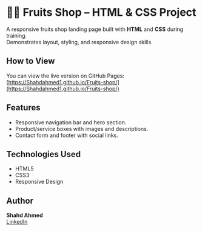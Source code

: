 # 🍉🛒 Fruits Shop – HTML & CSS Project

A responsive fruits shop landing page built with **HTML** and **CSS** during training.  
Demonstrates layout, styling, and responsive design skills.

## How to View
You can view the live version on GitHub Pages:  
[https://Shahdahmed1.github.io/Fruits-shop/](https://Shahdahmed1.github.io/Fruits-shop/)

## Features
- Responsive navigation bar and hero section.
- Product/service boxes with images and descriptions.
- Contact form and footer with social links.

## Technologies Used
- HTML5
- CSS3
- Responsive Design

## Author
**Shahd Ahmed**  
[LinkedIn](https://www.linkedin.com/in/shahd-ahmed-9ab142330/) 

